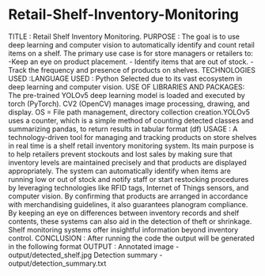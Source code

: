 # Retail-Shelf-Inventory-Monitoring
TITLE : Retail Shelf Inventory Monitoring. PURPOSE : The goal is to use deep learning and computer vision to automatically identify and count retail items on a shelf. The primary use case is for store managers or retailers to: -Keep an eye on product placement. - Identify items that are out of stock. - Track the frequency and presence of products on shelves. TECHNOLOGIES USED :LANGUAGE USED : Python Selected due to its vast ecosystem in deep learning and computer vision. USE OF LIBRARIES AND PACKAGES: The pre-trained YOLOv5 deep learning model is loaded and executed by torch (PyTorch). CV2 (OpenCV) manages image processing, drawing, and display. OS = File path management, directory collection creation.YOLOv5 uses a counter, which is a simple method of counting detected classes and summarizing pandas, to return results in tabular format (df) USAGE : A technology-driven tool for managing and tracking products on store shelves in real time is a shelf retail inventory monitoring system. Its main purpose is to help retailers prevent stockouts and lost sales by making sure that inventory levels are maintained precisely and that products are displayed appropriately. The system can automatically identify when items are running low or out of stock and notify staff or start restocking procedures by leveraging technologies like RFID tags, Internet of Things sensors, and computer vision. By confirming that products are arranged in accordance with merchandising guidelines, it also guarantees planogram compliance. By keeping an eye on differences between inventory records and shelf contents, these systems can also aid in the detection of theft or shrinkage. Shelf monitoring systems offer insightful information beyond inventory control. CONCLUSION : After running the code the output will be generated in the following format OUTPUT : Annotated image - output/detected_shelf.jpg Detection summary - output/detection_summary.txt
